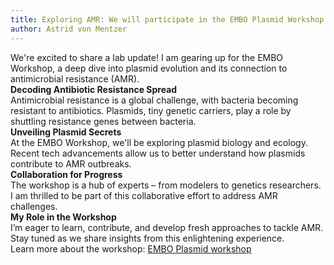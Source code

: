 ```yaml
---
title: Exploring AMR: We will participate in the EMBO Plasmid Workshop
author: Astrid von Mentzer
---
```


We're excited to share a lab update! I am gearing up for the EMBO Workshop, a deep dive into plasmid evolution and its connection to antimicrobial resistance (AMR). <br>**Decoding Antibiotic Resistance Spread**<br>Antimicrobial resistance is a global challenge, with bacteria becoming resistant to antibiotics. Plasmids, tiny genetic carriers, play a role by shuttling resistance genes between bacteria. <br>**Unveiling Plasmid Secrets**<br> At the EMBO Workshop, we'll be exploring plasmid biology and ecology. Recent tech advancements allow us to better understand how plasmids contribute to AMR outbreaks.<br>**Collaboration for Progress**<br>The workshop is a hub of experts – from modelers to genetics researchers. I am thrilled to be part of this collaborative effort to address AMR challenges.<br>**My Role in the Workshop**<br>I’m eager to learn, contribute, and develop fresh approaches to tackle AMR. Stay tuned as we share insights from this enlightening experience.<br>Learn more about the workshop: [EMBO Plasmid workshop](https://meetings.embo.org/event/23-amr-plasmids)
